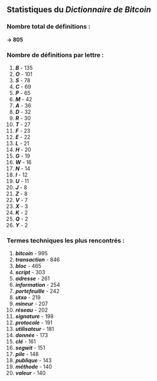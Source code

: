 ## Statistiques du *Dictionnaire de Bitcoin*

### Nombre total de définitions : 
**-> 805**

### Nombre de définitions par lettre :
1. ***B*** - 135
2. ***O*** - 101
3. ***S*** - 78
4. ***C*** - 69
5. ***P*** - 65
6. ***M*** - 42
7. ***A*** - 36
8. ***D*** - 32
9. ***R*** - 30
10. ***T*** - 27
11. ***F*** - 23
12. ***E*** - 22
13. ***L*** - 21
14. ***H*** - 20
15. ***G*** - 19
16. ***W*** - 16
17. ***N*** - 14
18. ***I*** - 12
19. ***U*** - 11
20. ***J*** - 8
21. ***Z*** - 8
22. ***V*** - 7
23. ***X*** - 3
24. ***K*** - 2
25. ***Q*** - 2
26. ***Y*** - 2

### Termes techniques les plus rencontrés :
1. ***bitcoin*** - 995
2. ***transaction*** - 846
3. ***bloc*** - 465
4. ***script*** - 303
5. ***adresse*** - 261
6. ***information*** - 254
7. ***portefeuille*** - 242
8. ***utxo*** - 219
9. ***mineur*** - 207
10. ***réseau*** - 202
11. ***signature*** - 198
12. ***protocole*** - 191
13. ***utilisateur*** - 181
14. ***donnée*** - 173
15. ***clé*** - 161
16. ***segwit*** - 151
17. ***pile*** - 148
18. ***publique*** - 143
19. ***méthode*** - 140
20. ***valeur*** - 140
